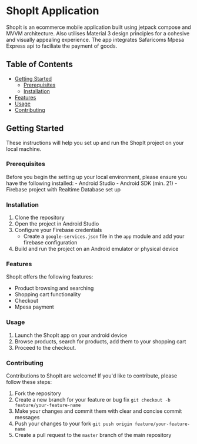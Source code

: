 # ShopIt Application

ShopIt is an ecommerce mobile application built using jetpack compose and MVVM architecture.
Also utilises Material 3 design principles for a cohesive and visually appealing experience.
The app integrates Safaricoms Mpesa Express api to faciliate the payment of goods.


## Table of Contents
- [Getting Started](#getting-started)
    - [Prerequisites](#prerequisites)
    - [Installation](#installation)
- [Features](#features)
- [Usage](#usage)
- [Contributing](#contributing)



## Getting Started

These instructions will help you set up and run the ShopIt project on your local machine.

### Prerequisites
Before you begin the setting up your local environment, please ensure you have the following installed:
    - Android Studio
    - Android SDK (min. 21)
    - Firebase project with Realtime Database set up

### Installation
1. Clone the repository
2. Open the project in Android Studio
3. Configure your Firebase credentials
    - Create a `google-services.json` file in the `app` module and add your firebase configuration
4. Build and run the project on an Android emulator or physical device

### Features
ShopIt offers the following features:
- Product browsing and searching
- Shopping cart functionality
- Checkout
- Mpesa payment

### Usage
1. Launch the ShopIt app on your android device
2. Browse products, search for products, add them to your shopping cart
3. Proceed to the checkout.


### Contributing
Contributions to ShopIt are welcome! If you'd like to contribute, please follow these steps:
1. Fork the repository
2. Create a new branch for your feature or bug fix `git checkout -b feature/your-feature-name`
3. Make your changes and commit them with clear and concise commit messages
4. Push your changes to your fork `git push origin feature/your-feature-name`
5. Create a pull request to the `master` branch of the main repository




